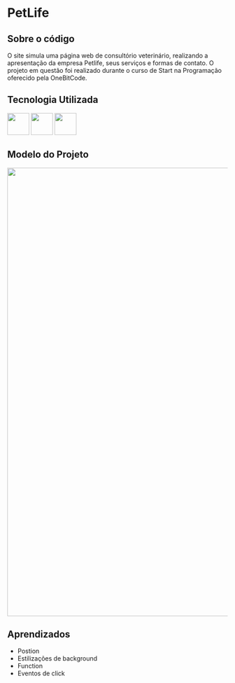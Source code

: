 # PetLife

<h2>Sobre o código</h2>
<p>O site simula uma página web de consultório veterinário, realizando a apresentação da empresa Petlife, seus serviços e formas de contato. O projeto em questão foi realizado durante o curso de Start na Programação oferecido pela OneBitCode.</p>
<h2>Tecnologia Utilizada</h2>
<p>  
<img src="https://camo.githubusercontent.com/f2ce4039c99cf35adde738583ab0fbcd60eaafccf1e949884bda91d0b5c819ce/68747470733a2f2f63646e2e6a7364656c6976722e6e65742f67682f64657669636f6e732f64657669636f6e2f69636f6e732f68746d6c352f68746d6c352d6f726967696e616c2e737667" width="50px"/>
<img src="https://camo.githubusercontent.com/0da944f181647261c840e34b20ed7e3ca44ddc150869c6ea550cf98d06c81a37/68747470733a2f2f63646e2e6a7364656c6976722e6e65742f67682f64657669636f6e732f64657669636f6e2f69636f6e732f637373332f637373332d6f726967696e616c2e737667" width="50px"/>
<img src="https://camo.githubusercontent.com/16bbe3c62e06c0099a8bd86816b7993b3eb49d8cd21eb74c7bff7db7dc3787b7/68747470733a2f2f63646e2e6a7364656c6976722e6e65742f67682f64657669636f6e732f64657669636f6e2f69636f6e732f6a6176617363726970742f6a6176617363726970742d6f726967696e616c2e737667" width="50px"/>
</p>

<h2>Modelo do Projeto</h2>
<img src="https://i.imgur.com/SEpqFI7.png" width="1024px"/>
<h2>Aprendizados</h2>
<ul>
  <li>Postion</li>
  <li>Estilizações de background</li>
  <li>Function</li>
  <li>Eventos de click</li>
</ul>
